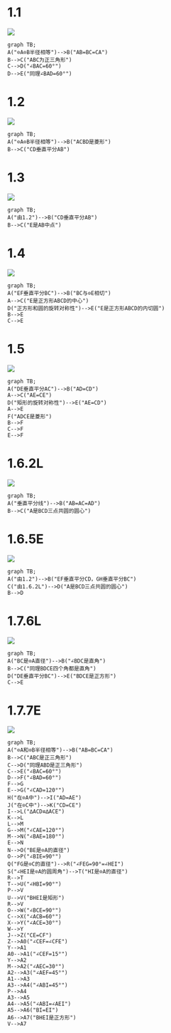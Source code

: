 # 1.1
![](MarkedGraphics/1.1.svg)
```mermaid
graph TB;
A("⊙A⊙B半径相等")-->B("AB=BC=CA")
B-->C("ABC为正三角形")
C-->D("∠BAC=60°")
D-->E("同理∠BAD=60°")
```
# 1.2
![](MarkedGraphics/1.2.svg)
```mermaid
graph TB;
A("⊙A⊙B半径相等")-->B("ACBD是菱形")
B-->C("CD垂直平分AB")
```
# 1.3
![](MarkedGraphics/1.3.svg)
```mermaid
graph TB;
A("由1.2")-->B("CD垂直平分AB")
B-->C("E是AB中点")
```
# 1.4
![](MarkedGraphics/1.4.svg)
```mermaid
graph TB;
A("EF垂直平分BC")-->B("BC与⊙E相切")
A-->C("E是正方形ABCD的中心")
D("正方形和圆的旋转对称性")-->E("E是正方形ABCD的内切圆")
B-->E
C-->E
```
# 1.5
![](MarkedGraphics/1.5.svg)
```mermaid
graph TB;
A("DE垂直平分AC")-->B("AD=CD")
A-->C("AE=CE")
D("矩形的旋转对称性")-->E("AE=CD")
A-->E
F("ADCE是菱形")
B-->F
C-->F
E-->F
```
# 1.6.2L
![](MarkedGraphics/1.6.2L.svg)
```mermaid
graph TB;
A("垂直平分线")-->B("AB=AC=AD")
B-->C("A是BCD三点共圆的圆心")
```
# 1.6.5E
![](MarkedGraphics/1.6.5E.svg)
```mermaid
graph TB;
A("由1.2")-->B("EF垂直平分CD，GH垂直平分BC")
C("由1.6.2L")-->D("A是BCD三点共圆的圆心")
B-->D
```
# 1.7.6L
![](MarkedGraphics/1.7.6L.svg)
```mermaid
graph TB;
A("BC是⊙A直径")-->B("∠BDC是直角")
B-->C("同理BDCE四个角都是直角")
D("DE垂直平分BC")-->E("BDCE是正方形")
C-->E
```
# 1.7.7E
![](MarkedGraphics/1.7.7E.svg)
```mermaid
graph TB;
A("⊙A和⊙B半径相等")-->B("AB=BC=CA")
B-->C("ABC是正三角形")
C-->D("同理ABD是正三角形")
C-->E("∠BAC=60°")
D-->F("∠BAD=60°")
F-->G
E-->G("∠CAD=120°")
H("在⊙A中")-->I("AD=AE")
J("在⊙C中")-->K("CD=CE")
I-->L("∆ACD≌∆ACE")
K-->L
L-->M
G-->M("∠CAE=120°")
M-->N("∠BAE=180°")
E-->N
N-->O("BE是⊙A的直径")
O-->P("∠BIE=90°")
Q("FG是⊙C的直径")-->R("∠FEG=90°=∠HEI")
S("∠HEI是⊙A的圆周角")-->T("HI是⊙A的直径")
R-->T
T-->U("∠HBI=90°")
P-->V
U-->V("BHEI是矩形")
R-->V
O-->W("∠BCE=90°")
C-->X("∠ACB=60°")
X-->Y("∠ACE=30°")
W-->Y
J-->Z("CE=CF")
Z-->A0("∠CEF=∠CFE")
Y-->A1
A0-->A1("∠CEF=15°")
Y-->A2
M-->A2("∠AEC=30°")
A2-->A3("∠AEF=45°")
A1-->A3
A3-->A4("∠ABI=45°")
P-->A4
A3-->A5
A4-->A5("∠ABI=∠AEI")
A5-->A6("BI=EI")
A6-->A7("BHEI是正方形")
V-->A7
```